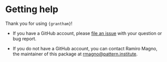 # Getting help

Thank you for using `{grantham}`!

- If you have a GitHub account, please
[file an issue](https://github.com/patterninstitute/grantham/issues/new)
with your question or bug report.

- If you do not have a GitHub account, you can contact Ramiro Magno, the maintainer of this
package at <rmagno@pattern.institute>.

